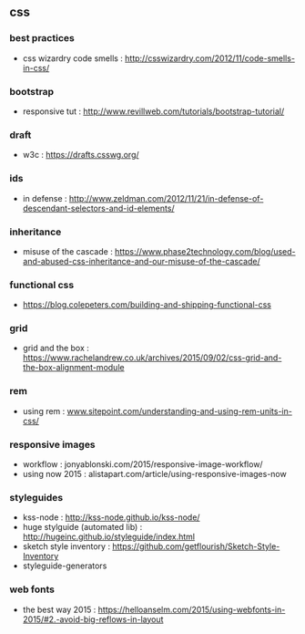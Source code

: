 ## css

### best practices
- css wizardry code smells : http://csswizardry.com/2012/11/code-smells-in-css/

### bootstrap
- responsive tut : http://www.revillweb.com/tutorials/bootstrap-tutorial/

### draft
- w3c : https://drafts.csswg.org/

### ids
- in defense : http://www.zeldman.com/2012/11/21/in-defense-of-descendant-selectors-and-id-elements/

### inheritance
- misuse of the cascade : https://www.phase2technology.com/blog/used-and-abused-css-inheritance-and-our-misuse-of-the-cascade/

### functional css
- https://blog.colepeters.com/building-and-shipping-functional-css

### grid
- grid and the box : https://www.rachelandrew.co.uk/archives/2015/09/02/css-grid-and-the-box-alignment-module

### rem
- using rem : www.sitepoint.com/understanding-and-using-rem-units-in-css/

### responsive images
- workflow : jonyablonski.com/2015/responsive-image-workflow/
- using now 2015 : alistapart.com/article/using-responsive-images-now

### styleguides
- kss-node : http://kss-node.github.io/kss-node/
- huge stylguide (automated lib) : http://hugeinc.github.io/styleguide/index.html
- sketch style inventory : https://github.com/getflourish/Sketch-Style-Inventory
- styleguide-generators

### web fonts
- the best way 2015 : https://helloanselm.com/2015/using-webfonts-in-2015/#2.-avoid-big-reflows-in-layout
